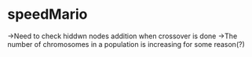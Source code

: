 # speedMario
->Need to check hiddwn nodes addition when crossover is done
->The number of chromosomes in a population is increasing for some reason(?)

